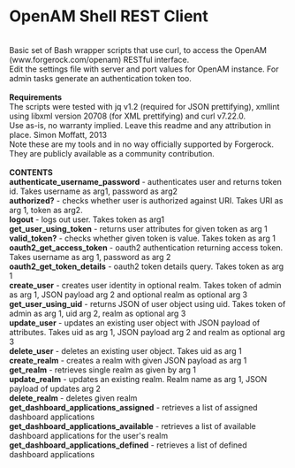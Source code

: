 OpenAM Shell REST Client
====================
<br/>
Basic set of Bash wrapper scripts that use curl, to access the OpenAM (www.forgerock.com/openam) RESTful interface.
<br/>
Edit the settings file with server and port values for OpenAM instance.  For admin tasks generate an authentication token too.
<br/>
<br/>
<b>Requirements</b>
<br/>
The scripts were tested with jq v1.2 (required for JSON prettifying), xmllint using libxml version 20708 (for XML prettifying) and curl v7.22.0. 
<br/>
Use as-is, no warranty implied. Leave this readme and any attribution in place. Simon Moffatt, 2013 
<br/>
Note these are my tools and in no way officially supported by Forgerock. They are publicly available as a community contribution.
<br/>
<br/>
<b>CONTENTS</b>
<br/>
<b>authenticate_username_password</b> - authenticates user and returns token id.  Takes username as arg1, password as arg2
<br/>
<b>authorized?</b> - checks whether user is authorized against URI.  Takes URI as arg 1, token as arg2.
<br/>
<b>logout</b> - logs out user. Takes token as arg1
<br/>
<b>get_user_using_token</b> - returns user attributes for given token as arg 1
<br/>
<b>valid_token?</b> - checks whether given token is value.  Takes token as arg 1
<br/>
<b>oauth2_get_access_token</b> - oauth2 authentication returning access token.  Takes username as arg 1, password as arg 2 
<br/>
<b>oauth2_get_token_details</b> - oauth2 token details query.  Takes token as arg 1
<br/>
<b>create_user</b> - creates user identity in optional realm.  Takes token of admin as arg 1, JSON payload arg 2 and optional realm as optional arg 3
<br/>
<b>get_user_using_uid</b> - returns JSON of user object using uid.  Takes token of admin as arg 1, uid arg 2, realm as optional arg 3
<br/>
<b>update_user</b> - updates an existing user object with JSON payload of attributes.  Takes uid as arg 1, JSON payload arg 2 and realm as optional arg 3
<br/>
<b>delete_user</b> - deletes an existing user object.  Takes uid as arg 1
<br/>
<b>create_realm</b> - creates a realm with given JSON payload as arg 1
<br/>
<b>get_realm</b> - retrieves single realm as given by arg 1
<br/>
<b>update_realm</b> - updates an existing realm.  Realm name as arg 1, JSON payload of updates arg 2
<br/>
<b>delete_realm</b> - deletes given realm
<br/>
<b>get_dashboard_applications_assigned</b> - retrieves a list of assigned dashboard applications
<br/>
<b>get_dashboard_applications_available</b> - retrieves a list of available dashboard applications for the user's realm
<br/>
<b>get_dashboard_applications_defined</b> - retrieves a list of defined dashboard applications
